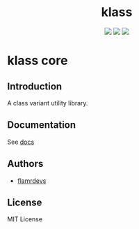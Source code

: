 <p align="center">
  <h1 align="center">klass</h1>
</p>

<p align="center">
  <a href="https://www.npmjs.com/package/@klass/core"><img src="https://badgen.net/npm/v/@klass/core"></a>
  <a href="https://bundlephobia.com/package/@klass/core"><img src="https://badgen.net/bundlephobia/minzip/@klass/core"></a>
  <a href="https://www.npmjs.com/package/@klass/core"><img src="https://badgen.net/npm/license/@klass/core"></a>
</p>

# klass core

## Introduction

A class variant utility library.

## Documentation

See [docs](https://klass-style.vercel.app/klass/core.html)

## Authors

- [flamrdevs](https://github.com/flamrdevs)

## License

MIT License
